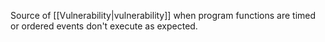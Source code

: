 Source of [[Vulnerability|vulnerability]] when program functions are timed or ordered events don't execute as expected.